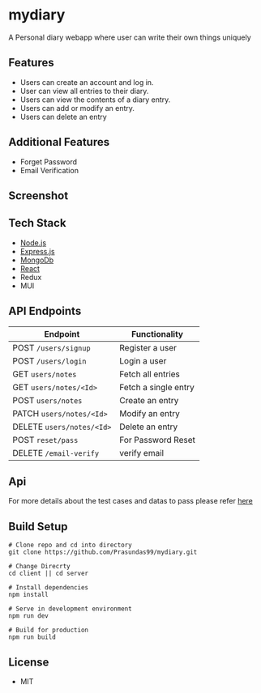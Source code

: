 # mydiary
A Personal diary webapp where user can write their own things uniquely


## Features

- Users can create an account and log in.
- User can view all entries to their diary.
- Users can view the contents of a diary entry.
- Users can add or modify an entry.
- Users can delete an entry

## Additional Features

- Forget Password
- Email Verification

## Screenshot

## Tech Stack

- [Node.js](https://nodejs.org/)
- [Express.js](https://expressjs.com/)
- [MongoDb](https://www.mongodb.com/cloud/atlas/lp/try2-in?utm_source=google&utm_campaign=gs_apac_india_search_core_brand_atlas_desktop&utm_term=mongodb&utm_medium=cpc_paid_search&utm_ad=e&utm_ad_campaign_id=12212624347)
- [React](https://reactjs.org/) 
- Redux
- MUI


## API Endpoints

| Endpoint                    | Functionality        |
| --------------------------- | -------------------- |
| POST `/users/signup`         | Register a user      |
| POST `/users/login`          | Login a user         |
| GET `users/notes`              | Fetch all entries    |
| GET `users/notes/<Id>`    | Fetch a single entry |
| POST `users/notes`             | Create an entry      |
| PATCH `users/notes/<Id>`    | Modify an entry      |
| DELETE `users/notes/<Id>` | Delete an entry      |
| POST `reset/pass` | For Password Reset      |
| DELETE `/email-verify` | verify email      |


## Api 

For more details about the test cases and datas to pass please refer [here](https://github.com/Prasundas99/mydiary/tree/main/server/http_tests)

## Build Setup

```
# Clone repo and cd into directory
git clone https://github.com/Prasundas99/mydiary.git
```

```
# Change Direcrty
cd client || cd server

# Install dependencies
npm install

# Serve in development environment
npm run dev

# Build for production
npm run build
```


## License

- MIT
